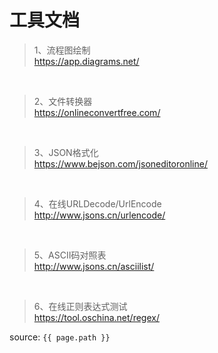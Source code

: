 # 工具文档

> 1、流程图绘制<br>
> https://app.diagrams.net/

<br>

> 2、文件转换器<br>
> https://onlineconvertfree.com/

<br>

> 3、JSON格式化<br>
> https://www.bejson.com/jsoneditoronline/

<br>

> 4、在线URLDecode/UrlEncode<br>
> http://www.jsons.cn/urlencode/

<br>

> 5、ASCII码对照表<br>
>http://www.jsons.cn/asciilist/

<br>

> 6、在线正则表达式测试<br>
>https://tool.oschina.net/regex/





source: `{{ page.path }}`
